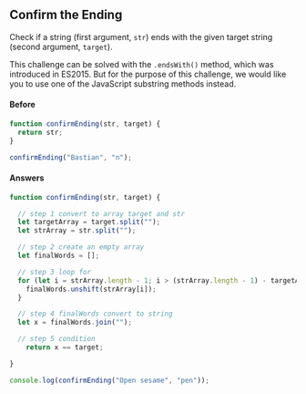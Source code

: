 ## Confirm the Ending

Check if a string (first argument, `str`) ends with the given target string (second argument, `target`).

This challenge can be solved with the `.endsWith()` method, which was introduced in ES2015. But for the purpose of this challenge, we would like you to use one of the JavaScript substring methods instead.

#### Before
```javascript
function confirmEnding(str, target) {
  return str;
}

confirmEnding("Bastian", "n");

```

#### Answers

```javascript
function confirmEnding(str, target) {

  // step 1 convert to array target and str
  let targetArray = target.split("");
  let strArray = str.split("");

  // step 2 create an empty array
  let finalWords = [];

  // step 3 loop for 
  for (let i = strArray.length - 1; i > (strArray.length - 1) - targetArray.length; i--) {
    finalWords.unshift(strArray[i]);
  }

  // step 4 finalWords convert to string
  let x = finalWords.join("");

  // step 5 condition
    return x == target;

}

console.log(confirmEnding("Open sesame", "pen"));


```